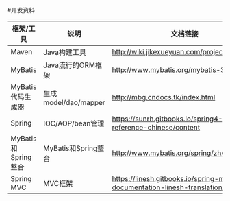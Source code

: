 #开发资料

|框架/工具|说明|文档链接|
|---|---|---|
|Maven              |Java构建工具              |http://wiki.jikexueyuan.com/project/maven|
|MyBatis            |Java流行的ORM框架         |http://www.mybatis.org/mybatis-3/zh/|
|MyBatis代码生成器   |生成model/dao/mapper      |http://mbg.cndocs.tk/index.html|
|Spring             |IOC/AOP/bean管理         |https://sunrh.gitbooks.io/spring4-reference-chinese/content|
|MyBatis和Spring整合 |MyBatis和Spring整合       |http://www.mybatis.org/spring/zh/index.html|
|Spring MVC         |MVC框架                  |https://linesh.gitbooks.io/spring-mvc-documentation-linesh-translation/content|